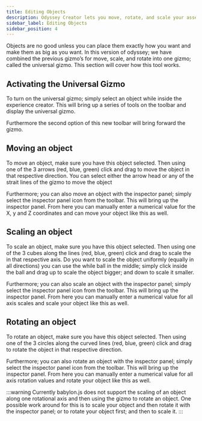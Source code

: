 ```yaml
---
title: Editing Objects
description: Odyssey Creator lets you move, rotate, and scale your assets in space, exactly like you would do in a 3D editor. This page shows you how to do it.
sidebar_label: Editing Objects
sidebar_position: 4
---
```


Objects are no good unless you can place them exactly how you want and make them as big as you want. In this version of odyssey; we have combined the previous gizmo’s for move, scale, and rotate into one gizmo; called the universal gizmo. This section will cover how this tool works.

## Activating the Universal Gizmo

To turn on the universal gizmo; simply select an object while inside the experience creator. This will bring up a series of tools on the toolbar and display the universal gizmo.

Furthermore the second option of this new toolbar will bring forward the gizmo. 

## Moving an object

To move an object, make sure you have this object selected. Then using one of the 3 arrows (red, blue, green) click and drag to move the object in that respective direction. You can select either the arrow head or any of the strait lines of the gizmo to move the object

Furthermore; you can also move an object with the inspector panel; simply select the inspector panel icon from the toolbar. This will bring up the inspector panel. From here you can manually enter a numerical value for the X, y and Z coordinates and can move your object like this as well.

## Scaling an object

To scale an object, make sure you have this object selected. Then using one of the 3 cubes along the lines (red, blue, green) click and drag to scale the in that respective axis. Do you want to scale the object uniformly (equally in all directions) you can use the while ball in the middle; simply click inside the ball and drag up to scale the object bigger; and down to scale it smaller.

Furthermore; you can also scale an object with the inspector panel; simply select the inspector panel icon from the toolbar. This will bring up the inspector panel. From here you can manually enter a numerical value for all axis scales and scale your object like this as well.  

## Rotating an object

To rotate an object, make sure you have this object selected. Then using one of the 3 circles along the curved lines (red, blue, green) click and drag to rotate the object in that respective direction. 

Furthermore; you can also rotate an object with the inspector panel; simply select the inspector panel icon from the toolbar. This will bring up the inspector panel. From here you can manually enter a numerical value for all axis rotation values and rotate your object like this as well. 


:::warning
Currently babylon.js does not support the scaling of an object along one rotational axis and then using the gizmo to rotate an object. One possible work around for this is to scale your object and then rotate it with the inspector panel; or to rotate your object first; and then to scale it. 
:::